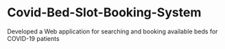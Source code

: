 # Covid-Bed-Slot-Booking-System
Developed a Web application for searching and booking available beds for COVID-19 patients
